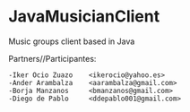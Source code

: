 JavaMusicianClient
==================

Music groups client based in Java

Partners//Participantes:

	-Iker Ocio Zuazo    <ikerocio@yahoo.es>
	-Ander Arambalza    <aarambalza@gmail.com>
	-Borja Manzanos     <bmanzanos@gmail.com>
	-Diego de Pablo     <ddepablo001@gmail.com>
